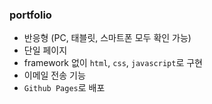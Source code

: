 ### portfolio 
- 반응형 (PC, 태블릿, 스마트폰 모두 확인 가능)
- 단일 페이지
- framework 없이 `html`, `css`, `javascript`로 구현
- 이메일 전송 기능
- `Github Pages`로 배포

